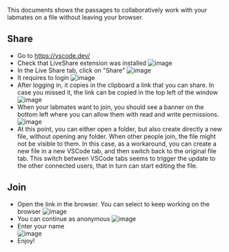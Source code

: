 This documents shows the passages to collaboratively work with your labmates on a file without leaving your browser.

## Share
- Go to https://vscode.dev/
- Check that LiveShare extension was installed 
![image](https://github.com/ami-iit/ami-commons/assets/18591940/c59b859d-466a-43ff-ac07-3d345c142742)
- In the Live Share tab, click on "Share"
![image](https://github.com/ami-iit/ami-commons/assets/18591940/0c999cde-de5d-4a41-a565-d4956d4cf3dc)
- It requires to login 
![image](https://github.com/ami-iit/ami-commons/assets/18591940/1aed8f63-91a6-4baf-a186-a46cb2f8d91e)
- After logging in, it copies in the clipboard a link that you can share. In case you missed it, the link can be copied in the top left of the window
![image](https://github.com/ami-iit/ami-commons/assets/18591940/bc3fe430-6c4e-4725-a8b5-7d1722459f7b)
- When your labmates want to join, you should see a banner on the bottom left where you can allow them with read and write permissions.           
![image](https://github.com/ami-iit/ami-commons/assets/18591940/5fde58a6-6fff-420e-874e-99758e8147af)
- At this point, you can either open a folder, but also create directly a new file, without opening any folder. When other people join, the file might not be visible to them. In this case, as a workaround, you can create a new file in a new VSCode tab, and then switch back to the original file tab. This switch between VSCode tabs seems to trigger the update to the other connected users, that in turn can start editing the file.

## Join
- Open the link in the browser. You can select to keep working on the browser 
![image](https://github.com/ami-iit/ami-commons/assets/18591940/dd4ce2b3-464e-4271-9464-e901f740e840)
- You can continue as anonymous 
![image](https://github.com/ami-iit/ami-commons/assets/18591940/8770167c-7572-4345-926d-212296dae450)
- Enter your name             
![image](https://github.com/ami-iit/ami-commons/assets/18591940/403a84c6-17d3-4d35-9014-ece179b4d9cd)
- Enjoy!
